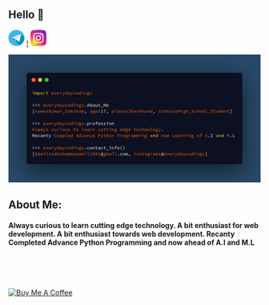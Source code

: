 ## Hello 🙏

[![](images/telegram(1).png)](https://t.me/everydaycodings1)
[!](https://www.flaticon.com/free-icon/gmail_732200?term=gmail&page=1&position=2)
[![](images/instagram-sketched.png)](https://www.instagram.com/everydaycodings)

![](https://github.com/everydaycodings/everydaycodings/blob/master/aboutMe.png)

## About Me:
#### Always curious to learn cutting edge technology. A bit enthusiast for web development. A bit enthusiast towards web development. Recanty Completed Advance Python Programming and now ahead of A.I and M.L
<br> <br> <br>  

<a href="https://www.buymeacoffee.com/everydaycodings" target="_blank"><img src="https://cdn.buymeacoffee.com/buttons/lato-orange.png" alt="Buy Me A Coffee" style="height: 51px !important;width: 80px !important;" ></a>

